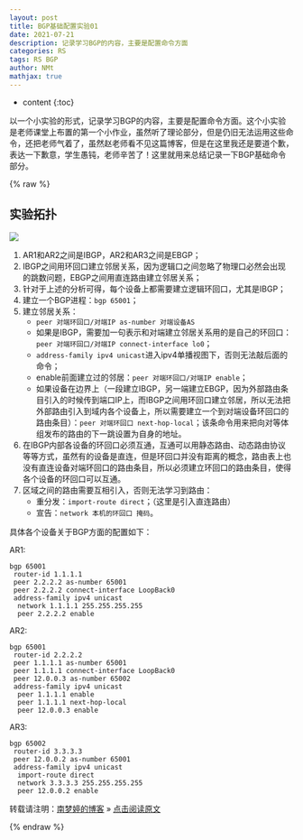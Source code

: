 ```yaml
---
layout: post
title: BGP基础配置实验01
date: 2021-07-21
description: 记录学习BGP的内容，主要是配置命令方面
categories: RS
tags: RS BGP
author: NMt
mathjax: true
---
```


* content
{:toc}

以一个小实验的形式，记录学习BGP的内容，主要是配置命令方面。这个小实验是老师课堂上布置的第一个小作业，虽然听了理论部分，但是仍旧无法运用这些命令，还把老师气着了，虽然赵老师看不见这篇博客，但是在这里我还是要道个歉，表达一下歉意，学生愚钝，老师辛苦了！这里就用来总结记录一下BGP基础命令部分。  

<div style='display: none'>
@@@@
</div>





{% raw %}
## 实验拓扑  

![][pt_01]

1. AR1和AR2之间是IBGP，AR2和AR3之间是EBGP；  
2. IBGP之间用环回口建立邻居关系，因为逻辑口之间忽略了物理口必然会出现的跳数问题，EBGP之间用直连路由建立邻居关系；
3. 针对于上述的分析可得，每个设备上都需要建立逻辑环回口，尤其是IBGP；  
4. 建立一个BGP进程：`bgp 65001`；  
5. 建立邻居关系：  
   * `peer 对端环回口/对端IP as-number 对端设备AS`  
   * 如果是IBGP，需要加一句表示和对端建立邻居关系用的是自己的环回口：`peer 对端环回口/对端IP connect-interface lo0`；  
   * `address-family ipv4 unicast`进入ipv4单播视图下，否则无法敲后面的命令；  
   * enable前面建立过的邻居：`peer 对端环回口/对端IP enable`；
   * 如果设备在边界上（一段建立IBGP，另一端建立EBGP，因为外部路由条目引入的时候传到端口IP上，而IBGP之间用环回口建立邻居，所以无法把外部路由引入到域内各个设备上，所以需要建立一个到对端设备环回口的路由条目）：`peer 对端环回口 next-hop-local`；该条命令用来把向对等体组发布的路由的下一跳设置为自身的地址。  
6. 在IBGP内部各设备的环回口必须互通，互通可以用静态路由、动态路由协议等等方式，虽然有的设备是直连，但是环回口并没有距离的概念，路由表上也没有直连设备对端环回口的路由条目，所以必须建立环回口的路由条目，使得各个设备的环回口可以互通。  
7. 区域之间的路由需要互相引入，否则无法学习到路由：  
   * 重分发：`import-route direct`；（这里是引入直连路由）  
   * 宣告：`network 本机的环回口 掩码`。  

具体各个设备关于BGP方面的配置如下：  

AR1:  
```shell
bgp 65001
 router-id 1.1.1.1
 peer 2.2.2.2 as-number 65001
 peer 2.2.2.2 connect-interface LoopBack0
 address-family ipv4 unicast
  network 1.1.1.1 255.255.255.255
  peer 2.2.2.2 enable
```  


AR2:
```shell
bgp 65001
 router-id 2.2.2.2
 peer 1.1.1.1 as-number 65001
 peer 1.1.1.1 connect-interface LoopBack0
 peer 12.0.0.3 as-number 65002
 address-family ipv4 unicast
  peer 1.1.1.1 enable
  peer 1.1.1.1 next-hop-local
  peer 12.0.0.3 enable
```  


AR3:  
```shell
bgp 65002
 router-id 3.3.3.3
 peer 12.0.0.2 as-number 65001
 address-family ipv4 unicast
  import-route direct
  network 3.3.3.3 255.255.255.255
  peer 12.0.0.2 enable
```



转载请注明：[南梦婷的博客](https://norah2.github.io) » [点击阅读原文](https://norah2.github.io/2021/07/21/BGP01/) 

<!--本文用到的链接-->

[pt_01]: https://nora-blogimg.oss-cn-hangzhou.aliyuncs.com/BlogImage/55_BGP01/01.png

{% endraw %}
